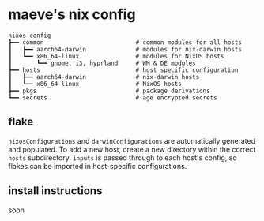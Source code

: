 # maeve's nix config

```
nixos-config
┣━━ common                          # common modules for all hosts
┃   ┣━━ aarch64-darwin              # modules for nix-darwin hosts
┃   ┗━━ x86_64-linux                # modules for NixOS hosts
┃       ┗━━ gnome, i3, hyprland     # WM & DE modules 
┣━━ hosts                           # host specific configuration
┃   ┣━━ aarch64-darwin              # nix-darwin hosts
┃   ┗━━ x86_64-linux                # NixOS hosts
┣━━ pkgs                            # package derivations
┗━━ secrets                         # age encrypted secrets
```

## flake

`nixosConfigurations` and `darwinConfigurations` are automatically generated and populated. To add a new host, create a new directory within the correct `hosts` subdirectory. `inputs` is passed through to each host's config, so flakes can be imported in host-specific configurations.

## install instructions

soon

